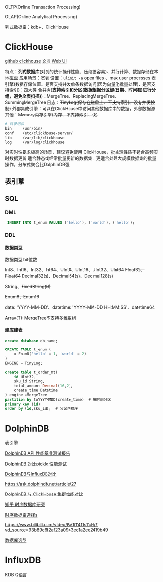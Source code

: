 OLTP(Online Transaction Processing)

OLAP(Online Analytical Processing)

列式数据库：kdb+、ClickHouse



# ClickHouse

[github clickhouse](https://github.com/ClickHouse/ClickHouse)	[文档](https://clickhouse.com/docs/en/intro)	[Web UI](http://127.0.0.1:8123/play)

特点：**列式数据库**(对列的统计操作性能、压缩更容易)、并行计算、数据存储在本地磁盘
应用场景：宽表
设置：`ulimit -a` open files 、max user processes
表引擎(数据存储位置、是否支持并发单条数据访问(因为向量化批量处理)、是否支持索引)：四大类
	合并树(**支持索引和分区(数据根据分区键(日期、时间戳)进行分组，避免全表扫描)**)：MergeTree、ReplacingMergeTree、SummingMergeTree
	日志：~~TinyLog(保存在磁盘上、不支持索引、没有并发控制)~~
	外部集成引擎：可以在ClickHouse中访问其他数据库中的数据，外部数据源
	其他：~~Memory内存引擎(内存、不支持索引、快)~~

```bash
# 目录结构
bin		/usr/bin/
conf	/etc/clickhouse-server/
lib		/var/lib/clickhouse
log		/var/log/clickhouse
```

对实时性要求极高的场景，建议避免使用 ClickHouse，批处理性质不适合高频实时数据更新
适合静态或经常批量更新的数据集，更适合处理大规模数据集的批量操作，分布式聚合比DolphinDB强



## 表引擎



## SQL

### DML

```sql
 INSERT INTO t_enum VALUES ('hello'), ('world'), ('hello'); 
```



### DDL

#### 数据类型

数据类型 bit位数

Int8、Int16、Int32、Int64、UInt8、UInt16、UInt32、UInt64
~~Float32、Float64~~
Decimal32(s)、Decimal64(s)、Decimal128(s)

String、~~FixedString(N)~~

~~Enum8、Enum16~~

date: 'YYYY-MM-DD'、datetime: 'YYYY-MM-DD HH:MM:SS'、datetime64 

Array(T): MergeTree不支持多维数组



#### 建库建表

```sql
create database db_name;

CREATE TABLE t_enum ( 
	x Enum8('hello' = 1, 'world' = 2) 
) 
ENGINE = TinyLog;

create table t_order_mt( 
    id UInt32, 
    sku_id String, 
    total_amount Decimal(16,2), 
    create_time Datetime 
) engine =MergeTree 
partition by toYYYYMMDD(create_time)  # 按时间分区
primary key (id) 
order by (id,sku_id);  # 分区内排序
```



# DolphinDB

表引擎

[DolphinDB API 性能基准测试报告](https://github.com/dolphindb/Tutorials_CN/blob/master/api_performance.md)

[DolphinDB 对比pickle 性能测试](https://github.com/dolphindb/Tutorials_CN/blob/master/DolphinDB_pickle_comparison.md#4-%E6%B5%8B%E8%AF%95%E7%BB%93%E6%9E%9C%E5%88%86%E6%9E%90)

[DolphinDB与InfluxDB对比](https://juejin.cn/post/6916317661668311054?searchId=202404131940593A2E954543ADF7A26E02)

https://ask.dolphindb.net/article/27



[DolphinDB 与 ClickHouse 集群性能对比](https://github.com/yjhmelody/dolphindb-vs-clickhouse)

[知乎 时序数据库研究](https://zhuanlan.zhihu.com/p/527274281)

[时序数据库选择s](https://github.com/micli/timeseriesdb-benchmarks/blob/main/docs/index.md)

https://www.bilibili.com/video/BV1iT411s7cN/?vd_source=93b89c6f2af23a0943ec1a2ee2419b49

[数据库选型](https://cloud.tencent.com/developer/news/578324)



# InfluxDB



KDB Q语言
